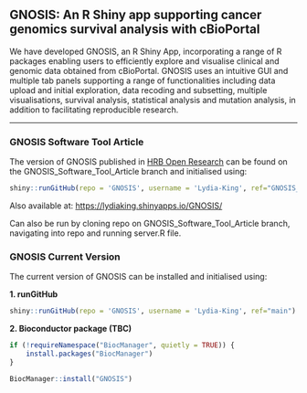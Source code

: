 ## **GNOSIS: An R Shiny app supporting cancer genomics survival analysis with cBioPortal**

We have developed GNOSIS, an R Shiny App, incorporating a range of R packages enabling users 
to efficiently explore and visualise clinical and genomic data obtained from cBioPortal. 
GNOSIS uses an intuitive GUI and multiple tab panels supporting a range of functionalities 
including data upload and initial exploration, data recoding and subsetting, multiple visualisations, survival analysis, 
statistical analysis and mutation analysis, in addition to facilitating reproducible research.

-----

### **GNOSIS Software Tool Article**

The version of GNOSIS published in [HRB Open Research](https://hrbopenresearch.org/articles/5-8) can be found on the GNOSIS_Software_Tool_Article branch and initialised using:  

``` r
shiny::runGitHub(repo = 'GNOSIS', username = 'Lydia-King', ref="GNOSIS_Software_Tool_Article")
```

Also available at: https://lydiaking.shinyapps.io/GNOSIS/

Can also be run by cloning repo on GNOSIS_Software_Tool_Article branch, navigating into repo and running server.R file. 

### **GNOSIS Current Version** 

The current version of GNOSIS can be installed and initialised using:

**1. runGitHub**

``` r
shiny::runGitHub(repo = 'GNOSIS', username = 'Lydia-King', ref="main")
```

**2. Bioconductor package (TBC)**

``` r
if (!requireNamespace("BiocManager", quietly = TRUE)) {
    install.packages("BiocManager")
}

BiocManager::install("GNOSIS")
```
